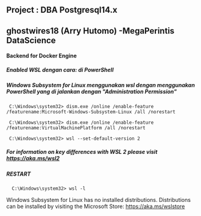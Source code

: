 ## Project : DBA Postgresql14.x
## ghostwires18 (Arry Hutomo) -MegaPerintis DataScience

#### Backend for Docker Engine
##### Enabled WSL dengan cara: di PowerShell 
##### Windows Subsystem for Linux menggunakan wsl dengan menggunakan PowerShell yang di jalankan dengan "Administration Permission"

     C:\Windows\system32> dism.exe /online /enable-feature /featurename:Microsoft-Windows-Subsystem-Linux /all /norestart
     
     C:\Windows\system32> dism.exe /online /enable-feature /featurename:VirtualMachinePlatform /all /norestart
     
     C:\Windows\system32> wsl --set-default-version 2
     
##### For information on key differences with WSL 2 please visit https://aka.ms/wsl2
##### RESTART

      C:\Windows\system32> wsl -l
      
Windows Subsystem for Linux has no installed distributions.
Distributions can be installed by visiting the Microsoft Store:
https://aka.ms/wslstore
